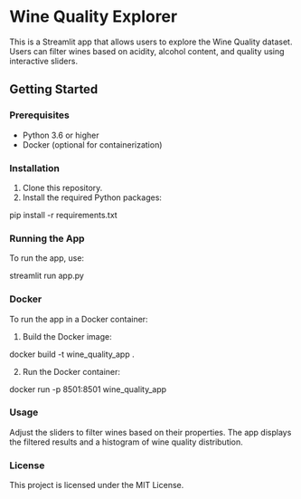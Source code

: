# Wine Quality Explorer
This is a Streamlit app that allows users to explore the Wine Quality dataset. Users can filter wines based on acidity, alcohol content, and quality using interactive sliders.

## Getting Started
### Prerequisites
- Python 3.6 or higher
- Docker (optional for containerization)

### Installation
1. Clone this repository.
2. Install the required Python packages:

pip install -r requirements.txt


### Running the App
To run the app, use:

streamlit run app.py


### Docker
To run the app in a Docker container:

1. Build the Docker image:

docker build -t wine_quality_app .

2. Run the Docker container:

docker run -p 8501:8501 wine_quality_app


### Usage
Adjust the sliders to filter wines based on their properties. The app displays the filtered results and a histogram of wine quality distribution.

### License
This project is licensed under the MIT License.
